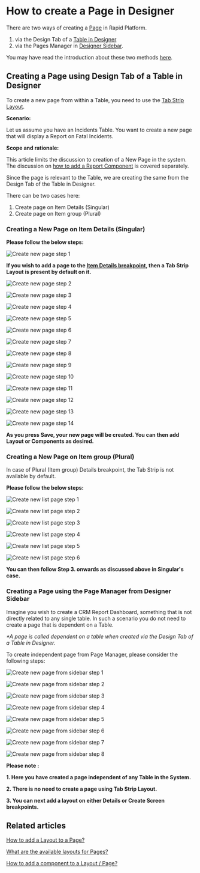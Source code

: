 # How to create a Page in Designer

There are two ways of creating a [Page](</docs/Rapid/3-User Manual/glossary/glossary.md#page> "Page, layout and component") in Rapid Platform.

1. via the Design Tab of a [Table in Designer](/docs/Rapid/4-Keyper%20Manual/2-Designer/1-Tables/1-all-about-tables-in-designer/1-all-about-tables-in-designer.md "All about Tables in Designer")
2. via the Pages Manager in [Designer Sidebar](</docs/Rapid/3-User Manual/glossary/glossary.md#sidebar> "Sidebar").

You may have read the introduction about these two methods [here](/docs/Rapid/4-Keyper%20Manual/2-Designer/2-Pages/1-all-about-pages-in-designer.md "All about Pages in Designer").

## Creating a Page using Design Tab of a Table in Designer

To create a new page from within a Table, you need to use the [Tab Strip Layout](/docs/Rapid/4-Keyper%20Manual/2-Designer/2-Pages/4-Layouts/list-of-available-layouts/list-of-available-layouts.md "How to add a Layout to a Page?").

**Scenario:**

Let us assume you have an Incidents Table. You want to create a new page that will display a Report on Fatal Incidents.

**Scope and rationale:**

This article limits the discussion to creation of a New Page in the system. The discussion on [how to add a Report Component](/docs/Rapid/4-Keyper%20Manual/2-Designer/2-Pages/5-how-to-guides/how-to-add-a-component/how-to-add-a-component.md "How to add a component to a Layout / Page?") is covered separately.

Since the page is relevant to the Table, we are creating the same from the Design Tab of the Table in Designer.

There can be two cases here:

1. Create page on Item Details (Singular)
2. Create page on Item group (Plural)

### Creating a New Page on Item Details (Singular)

**Please follow the below steps:**

![Create new page step 1](<Create new page step 1.png>)

**If you wish to add a page to the [Item Details breakpoint](/docs/Rapid/4-Keyper%20Manual/2-Designer/2-Pages/1-all-about-pages-in-designer.md "All about Pages in Designer"), then a Tab Strip Layout is present by default on it.**

![Create new page step 2](<Create new page step 2.png>)

![Create new page step 3](<Create new page step 3.png>)

![Create new page step 4](<Create new page step 4.png>)

![Create new page step 5](<Create new page step 5.png>)

![Create new page step 6](<Create new page step 6.png>)

![Create new page step 7](<Create new page step 7.png>)

![Create new page step 8](<Create new page step 8.png>)

![Create new page step 9](<Create new page step 9.png>)

![Create new page step 10](<Create new page step 10.png>)

![Create new page step 11](<Create new page step 11.png>)

![Create new page step 12](<Create new page step 12.png>)

![Create new page step 13](<Create new page step 13.png>)

![Create new page step 14](<Create new page step 14.png>)

**As you press Save, your new page will be created. You can then add Layout or Components as desired.**

### Creating a New Page on Item group (Plural)

In case of Plural (Item group) Details breakpoint, the Tab Strip is not available by default.

**Please follow the below steps:**

![Create new list page step 1](<Create new List page step 1.png>)

![Create new list page step 2](<Create new List page step 2.png>)

![Create new list page step 3](<Create new List page step 3.png>)

![Create new list page step 4](<Create new List page step 4.png>)

![Create new list page step 5](<Create new List page step 5.png>)

![Create new list page step 6](<Create new List page step 6.png>)

**You can then follow Step 3. onwards as discussed above in Singular's case.**

### Creating a Page using the Page Manager from Designer Sidebar

Imagine you wish to create a CRM Report Dashboard, something that is not directly related to any single table. In such a scenario you do not need to create a page that is dependent on a Table.

*\*A page is called dependent on a table when created via the Design Tab of a Table in Designer.*

To create independent page from Page Manager, please consider the following steps:

![Create new page from sidebar step 1](<Cerate new page from sidebar step 1.png>)

![Create new page from sidebar step 2](<Cerate new page from sidebar step 2.png>)

![Create new page from sidebar step 3](<Cerate new page from sidebar step 3.png>)

![Create new page from sidebar step 4](<Cerate new page from sidebar step 4.png>)

![Create new page from sidebar step 5](<Cerate new page from sidebar step 5.png>)

![Create new page from sidebar step 6](<Cerate new page from sidebar step 6.png>)

![Create new page from sidebar step 7](<Cerate new page from sidebar step 7.png>)

![Create new page from sidebar step 8](<Cerate new page from sidebar step 8.png>)

**Please note :**

**1. Here you have created a page independent of any Table in the System.**

**2. There is no need to create a page using Tab Strip Layout.**

**3. You can next add a layout on either Details or Create Screen breakpoints.**

## Related articles

[How to add a Layout to a Page?](/docs/Rapid/4-Keyper%20Manual/2-Designer/2-Pages/5-how-to-guides/how-to-add-a-layout-to-a-page/how-to-add-a-layout-to-a-page.md "How to add a Layout to a Page?")

[What are the available layouts for Pages?](/docs/Rapid/4-Keyper%20Manual/2-Designer/2-Pages/4-Layouts/list-of-available-layouts/list-of-available-layouts.md "What are the available layouts for Pages?")

[How to add a component to a Layout / Page?](/docs/Rapid/4-Keyper%20Manual/2-Designer/2-Pages/5-how-to-guides/how-to-add-a-component/how-to-add-a-component.md "How to add a component to a Page?")
